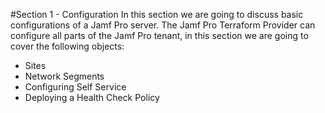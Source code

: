 #Section 1 - Configuration
In this section we are going to discuss basic configurations of a Jamf Pro server. The Jamf Pro Terraform Provider can configure all parts of the Jamf Pro tenant, in this section we are going to cover the following objects:

- Sites
- Network Segments
- Configuring Self Service
- Deploying a Health Check Policy
